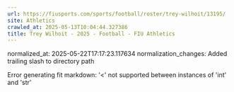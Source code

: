 ```yaml
---
url: https://fiusports.com/sports/football/roster/trey-wilhoit/13195/
site: Athletics
crawled_at: 2025-05-13T10:04:44.327386
title: Trey Wilhoit - 2025 - Football - FIU Athletics
---
```

normalized_at: 2025-05-22T17:17:23.117634
normalization_changes: Added trailing slash to directory path

Error generating fit markdown: '<' not supported between instances of 'int' and 'str'